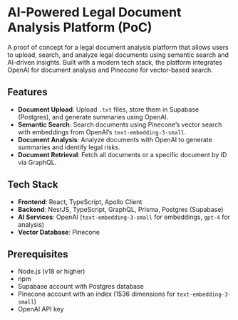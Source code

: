# AI-Powered Legal Document Analysis Platform (PoC)

A proof of concept for a legal document analysis platform that allows users to upload, search, and analyze legal documents using semantic search and AI-driven insights. Built with a modern tech stack, the platform integrates OpenAI for document analysis and Pinecone for vector-based search.

## Features
- **Document Upload**: Upload `.txt` files, store them in Supabase (Postgres), and generate summaries using OpenAI.
- **Semantic Search**: Search documents using Pinecone’s vector search with embeddings from OpenAI’s `text-embedding-3-small`.
- **Document Analysis**: Analyze documents with OpenAI to generate summaries and identify legal risks.
- **Document Retrieval**: Fetch all documents or a specific document by ID via GraphQL.

## Tech Stack
- **Frontend**: React, TypeScript, Apollo Client
- **Backend**: NestJS, TypeScript, GraphQL, Prisma, Postgres (Supabase)
- **AI Services**: OpenAI (`text-embedding-3-small` for embeddings, `gpt-4` for analysis)
- **Vector Database**: Pinecone

## Prerequisites
- Node.js (v18 or higher)
- npm
- Supabase account with Postgres database
- Pinecone account with an index (1536 dimensions for `text-embedding-3-small`)
- OpenAI API key